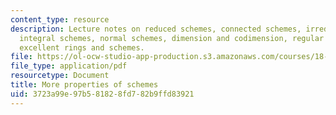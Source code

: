 ```yaml
---
content_type: resource
description: Lecture notes on reduced schemes, connected schemes, irreducible schemes,
  integral schemes, normal schemes, dimension and codimension, regular schemes, and
  excellent rings and schemes.
file: https://ol-ocw-studio-app-production.s3.amazonaws.com/courses/18-726-algebraic-geometry-spring-2009/3723a99e97b581828fd782b9ffd83921_MIT18_726s09_lec11_more_schemes.pdf
file_type: application/pdf
resourcetype: Document
title: More properties of schemes
uid: 3723a99e-97b5-8182-8fd7-82b9ffd83921
---
```

